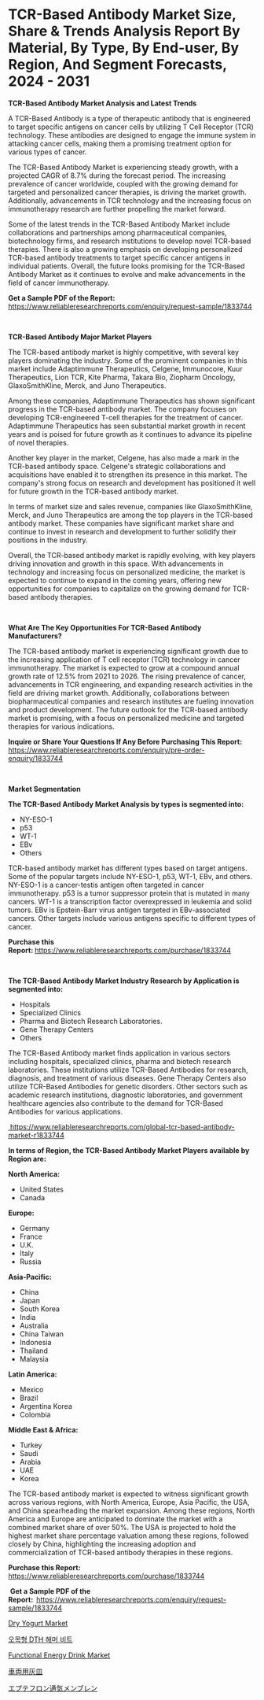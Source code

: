 <p><h1>TCR-Based Antibody Market Size, Share & Trends Analysis Report By Material, By Type, By End-user, By Region, And Segment Forecasts, 2024 - 2031</h1></p><p><strong>TCR-Based Antibody Market Analysis and Latest Trends</strong></p>
<p><p>A TCR-Based Antibody is a type of therapeutic antibody that is engineered to target specific antigens on cancer cells by utilizing T Cell Receptor (TCR) technology. These antibodies are designed to engage the immune system in attacking cancer cells, making them a promising treatment option for various types of cancer.</p><p>The TCR-Based Antibody Market is experiencing steady growth, with a projected CAGR of 8.7% during the forecast period. The increasing prevalence of cancer worldwide, coupled with the growing demand for targeted and personalized cancer therapies, is driving the market growth. Additionally, advancements in TCR technology and the increasing focus on immunotherapy research are further propelling the market forward.</p><p>Some of the latest trends in the TCR-Based Antibody Market include collaborations and partnerships among pharmaceutical companies, biotechnology firms, and research institutions to develop novel TCR-based therapies. There is also a growing emphasis on developing personalized TCR-based antibody treatments to target specific cancer antigens in individual patients. Overall, the future looks promising for the TCR-Based Antibody Market as it continues to evolve and make advancements in the field of cancer immunotherapy.</p></p>
<p><strong>Get a Sample PDF of the Report:&nbsp;</strong> <a href="https://www.reliableresearchreports.com/enquiry/request-sample/1833744">https://www.reliableresearchreports.com/enquiry/request-sample/1833744</a></p>
<p>&nbsp;</p>
<p><strong>TCR-Based Antibody Major Market Players</strong></p>
<p><p>The TCR-based antibody market is highly competitive, with several key players dominating the industry. Some of the prominent companies in this market include Adaptimmune Therapeutics, Celgene, Immunocore, Kuur Therapeutics, Lion TCR, Kite Pharma, Takara Bio, Ziopharm Oncology, GlaxoSmithKline, Merck, and Juno Therapeutics.</p><p>Among these companies, Adaptimmune Therapeutics has shown significant progress in the TCR-based antibody market. The company focuses on developing TCR-engineered T-cell therapies for the treatment of cancer. Adaptimmune Therapeutics has seen substantial market growth in recent years and is poised for future growth as it continues to advance its pipeline of novel therapies.</p><p>Another key player in the market, Celgene, has also made a mark in the TCR-based antibody space. Celgene's strategic collaborations and acquisitions have enabled it to strengthen its presence in this market. The company's strong focus on research and development has positioned it well for future growth in the TCR-based antibody market.</p><p>In terms of market size and sales revenue, companies like GlaxoSmithKline, Merck, and Juno Therapeutics are among the top players in the TCR-based antibody market. These companies have significant market share and continue to invest in research and development to further solidify their positions in the industry.</p><p>Overall, the TCR-based antibody market is rapidly evolving, with key players driving innovation and growth in this space. With advancements in technology and increasing focus on personalized medicine, the market is expected to continue to expand in the coming years, offering new opportunities for companies to capitalize on the growing demand for TCR-based antibody therapies.</p></p>
<p>&nbsp;</p>
<p><strong>What Are The Key Opportunities For TCR-Based Antibody Manufacturers?</strong></p>
<p><p>The TCR-based antibody market is experiencing significant growth due to the increasing application of T cell receptor (TCR) technology in cancer immunotherapy. The market is expected to grow at a compound annual growth rate of 12.5% from 2021 to 2026. The rising prevalence of cancer, advancements in TCR engineering, and expanding research activities in the field are driving market growth. Additionally, collaborations between biopharmaceutical companies and research institutes are fueling innovation and product development. The future outlook for the TCR-based antibody market is promising, with a focus on personalized medicine and targeted therapies for various indications.</p></p>
<p><strong>Inquire or Share Your Questions If Any Before Purchasing This Report:</strong> <a href="https://www.reliableresearchreports.com/enquiry/pre-order-enquiry/1833744">https://www.reliableresearchreports.com/enquiry/pre-order-enquiry/1833744</a></p>
<p>&nbsp;</p>
<p><strong>Market Segmentation</strong></p>
<p><strong>The TCR-Based Antibody Market Analysis by types is segmented into:</strong></p>
<p><ul><li>NY-ESO-1</li><li>p53</li><li>WT-1</li><li>EBv</li><li>Others</li></ul></p>
<p><p>TCR-based antibody market has different types based on target antigens. Some of the popular targets include NY-ESO-1, p53, WT-1, EBv, and others. NY-ESO-1 is a cancer-testis antigen often targeted in cancer immunotherapy. p53 is a tumor suppressor protein that is mutated in many cancers. WT-1 is a transcription factor overexpressed in leukemia and solid tumors. EBv is Epstein-Barr virus antigen targeted in EBv-associated cancers. Other targets include various antigens specific to different types of cancer.</p></p>
<p><strong>Purchase this Report:&nbsp;</strong><a href="https://www.reliableresearchreports.com/purchase/1833744">https://www.reliableresearchreports.com/purchase/1833744</a></p>
<p>&nbsp;</p>
<p><strong>The TCR-Based Antibody Market Industry Research by Application is segmented into:</strong></p>
<p><ul><li>Hospitals</li><li>Specialized Clinics</li><li>Pharma and Biotech Research Laboratories.</li><li>Gene Therapy Centers</li><li>Others</li></ul></p>
<p><p>The TCR-Based Antibody market finds application in various sectors including hospitals, specialized clinics, pharma and biotech research laboratories. These institutions utilize TCR-Based Antibodies for research, diagnosis, and treatment of various diseases. Gene Therapy Centers also utilize TCR-Based Antibodies for genetic disorders. Other sectors such as academic research institutions, diagnostic laboratories, and government healthcare agencies also contribute to the demand for TCR-Based Antibodies for various applications.</p></p>
<p><a href="https://www.reliableresearchreports.com/global-tcr-based-antibody-market-r1833744">&nbsp;https://www.reliableresearchreports.com/global-tcr-based-antibody-market-r1833744</a></p>
<p><strong>In terms of Region, the TCR-Based Antibody Market Players available by Region are:</strong></p>
<p>
    <p> <strong> North America: </strong>
        <ul>
            <li>United States</li>
            <li>Canada</li>
        </ul>
        </p> 
    <p> <strong> Europe: </strong>
        <ul>
            <li>Germany</li>
            <li>France</li>
            <li>U.K.</li>
            <li>Italy</li>
            <li>Russia</li>
        </ul>
        </p> 
    <p> <strong> Asia-Pacific: </strong>
        <ul>
            <li>China</li>
            <li>Japan</li>
            <li>South Korea</li>
            <li>India</li>
            <li>Australia</li>
            <li>China Taiwan</li>
            <li>Indonesia</li>
            <li>Thailand</li>
            <li>Malaysia</li>
        </ul>
        </p> 
    <p> <strong> Latin America: </strong>
        <ul>
            <li>Mexico</li>
            <li>Brazil</li>
            <li>Argentina Korea</li>
            <li>Colombia</li>
        </ul>
        </p> 
    <p> <strong> Middle East & Africa: </strong>
        <ul>
            <li>Turkey</li>
            <li>Saudi</li>
            <li>Arabia</li>
            <li>UAE</li>
            <li>Korea</li>
        </ul>
    </p>
    </p>
<p><p>The TCR-based antibody market is expected to witness significant growth across various regions, with North America, Europe, Asia Pacific, the USA, and China spearheading the market expansion. Among these regions, North America and Europe are anticipated to dominate the market with a combined market share of over 50%. The USA is projected to hold the highest market share percentage valuation among these regions, followed closely by China, highlighting the increasing adoption and commercialization of TCR-based antibody therapies in these regions.</p></p>
<p><strong>Purchase this Report: </strong><a href="https://www.reliableresearchreports.com/purchase/1833744">https://www.reliableresearchreports.com/purchase/1833744</a></p>
<p>&nbsp;<strong>Get a Sample PDF of the Report:&nbsp;&nbsp;</strong><a href="https://www.reliableresearchreports.com/enquiry/request-sample/1833744">https://www.reliableresearchreports.com/enquiry/request-sample/1833744</a></p>
<p><strong></strong></p>
<p><p><a href="https://www.linkedin.com/pulse/dry-yogurt-market-insights-cagr-trends-growth-strategies-listrakr-p9h5e">Dry Yogurt Market</a></p><p><a href="https://medium.com/@jasonalter89657w/2024-2031-%EA%B8%B0%EA%B0%84%EC%9D%84-%EC%9C%84%ED%95%9C-concave-dth-hammer-bits-%EC%8B%9C%EC%9E%A5-%EB%8F%99%ED%96%A5-%EB%B0%8F-%EC%8B%9C%EC%9E%A5-%EB%B6%84%EC%84%9D%EC%9D%84-%EC%98%88%EC%B8%A1%ED%95%A9%EB%8B%88%EB%8B%A4-18971bb6f467">오목형 DTH 해머 비트</a></p><p><a href="https://www.linkedin.com/pulse/functional-energy-drink-market-outlook-industry-overview-forecast-zocbf">Functional Energy Drink Market</a></p><p><a href="https://medium.com/@josuehezog2023/%E8%87%AA%E5%8B%95%E8%BB%8A%E7%94%A8%E7%81%B0%E7%9A%BF%E5%B8%82%E5%A0%B4%E8%A6%8F%E6%A8%A1-%E5%B8%82%E5%A0%B4%E5%B1%95%E6%9C%9B%E3%81%8A%E3%82%88%E3%81%B3%E5%B8%82%E5%A0%B4%E4%BA%88%E6%B8%AC-2024%E5%B9%B4%E3%81%8B%E3%82%892031%E5%B9%B4-86d2d54ddd46">車両用灰皿</a></p><p><a href="https://medium.com/@jerrycurtis23/eptfe%E3%83%90%E3%83%AB%E3%83%96%E8%86%9C%E5%B8%82%E5%A0%B4-%E5%B8%82%E5%A0%B4cagr-%E5%B8%82%E5%A0%B4%E5%8B%95%E5%90%91-%E3%81%8A%E3%82%88%E3%81%B3%E6%88%90%E9%95%B7%E6%88%A6%E7%95%A5%E3%81%AB%E9%96%A2%E3%81%99%E3%82%8B%E6%B4%9E%E5%AF%9F-59674eede7c3">エプテフロン通気メンブレン</a></p></p>